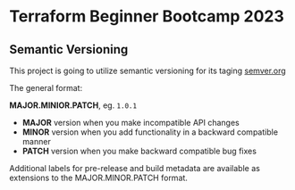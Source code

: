 # Terraform Beginner Bootcamp 2023

## Semantic Versioning

This project is going to utilize semantic versioning for its taging [semver.org](https://semver.org/)

The general format:

**MAJOR.MINIOR.PATCH**, eg.  `1.0.1`

- **MAJOR** version when you make incompatible API changes
- **MINOR** version when you add functionality in a backward compatible manner
- **PATCH** version when you make backward compatible bug fixes

Additional labels for pre-release and build metadata are available as extensions to the MAJOR.MINOR.PATCH format.